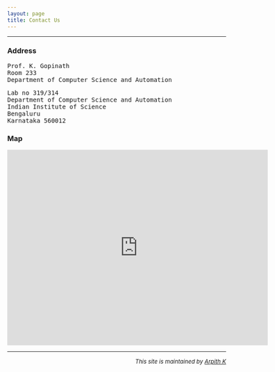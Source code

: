 ```yaml
---
layout: page
title: Contact Us
---
```


***

### Address
<pre>
Prof. K. Gopinath
Room 233
Department of Computer Science and Automation
</pre>
<pre>
Lab no 319/314
Department of Computer Science and Automation
Indian Institute of Science
Bengaluru
Karnataka 560012</pre>


 

### Map
<iframe
  width="600"
  height="450"
  frameborder="7" style="border:0"
  src="https://www.google.com/maps/embed/v1/place?key=AIzaSyC0YQNCo7EsalG5qNJYmLoDsAwziyn48ng
    &q=IISc+Department+of+Computer+Science+and+automation, Bengaluru+India" allowfullscreen>
</iframe>

***


<div align="right">
<font size="2"><i>This site is maintained by <a href="http://arpith.xyz" target="_blank">Arpith K</a></i></font>
</div>

